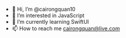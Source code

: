 - 👋 Hi, I’m @cairongquan10
- 👀 I’m interested in JavaScript
- 🌱 I’m currently learning SwiftUI
- 📫 How to reach me cairongquan@live.com

